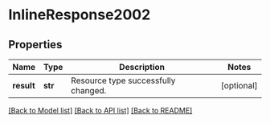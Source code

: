 # InlineResponse2002

## Properties
Name | Type | Description | Notes
------------ | ------------- | ------------- | -------------
**result** | **str** | Resource type successfully changed. | [optional] 

[[Back to Model list]](../README.md#documentation-for-models) [[Back to API list]](../README.md#documentation-for-api-endpoints) [[Back to README]](../README.md)

